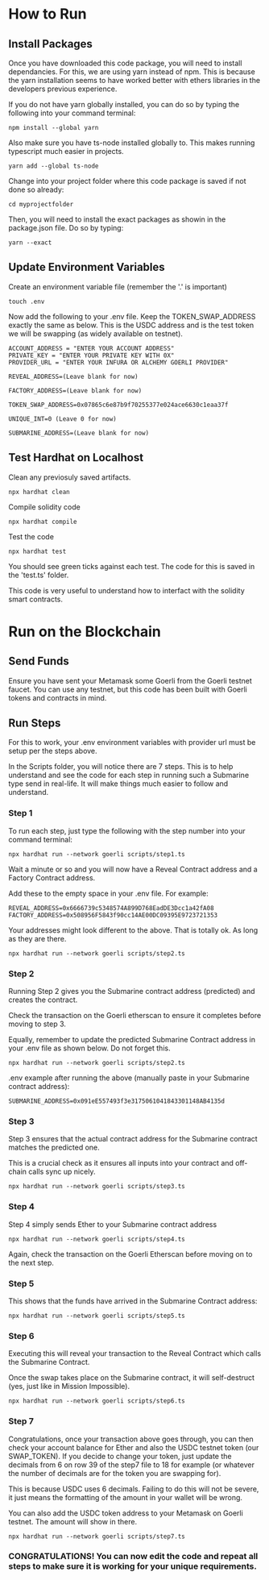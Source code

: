 # How to Run

## Install Packages

Once you have downloaded this code package, you will need to install dependancies. For this,
we are using yarn instead of npm. This is because the yarn installation seems to have worked better
with ethers libraries in the developers previous experience.

If you do not have yarn globally installed, you can do so by typing the following into your command terminal:

```shell
npm install --global yarn
```

Also make sure you have ts-node installed globally to. This makes running typescript much easier in projects.

```shell
yarn add --global ts-node
```

Change into your project folder where this code package is saved if not done so already:

```shell
cd myprojectfolder
```

Then, you will need to install the exact packages as showin in the package.json file. Do so by typing:

```shell
yarn --exact
```

## Update Environment Variables

Create an environment variable file (remember the '.' is important)

```shell
touch .env
```

Now add the following to your .env file. Keep the TOKEN_SWAP_ADDRESS exactly the same as below. This is the USDC address
and is the test token we will be swapping (as widely available on testnet).

```plain
ACCOUNT_ADDRESS = "ENTER YOUR ACCOUNT ADDRESS"
PRIVATE_KEY = "ENTER YOUR PRIVATE KEY WITH 0X"
PROVIDER_URL = "ENTER YOUR INFURA OR ALCHEMY GOERLI PROVIDER"

REVEAL_ADDRESS=(Leave blank for now)

FACTORY_ADDRESS=(Leave blank for now)

TOKEN_SWAP_ADDRESS=0x07865c6e87b9f70255377e024ace6630c1eaa37f

UNIQUE_INT=0 (Leave 0 for now)

SUBMARINE_ADDRESS=(Leave blank for now)
```

## Test Hardhat on Localhost

Clean any previosuly saved artifacts.

```shell
npx hardhat clean
```

Compile solidity code

```shell
npx hardhat compile
```

Test the code

```shell
npx hardhat test
```

You should see green ticks against each test. The code for this is saved in the 'test.ts' folder.

This code is very useful to understand how to interfact with the solidity smart contracts.

# Run on the Blockchain

## Send Funds

Ensure you have sent your Metamask some Goerli from the Goerli testnet faucet. You can use any testnet, but this code
has been built with Goerli tokens and contracts in mind.

## Run Steps

For this to work, your .env environment variables with provider url must be setup per the steps above.

In the Scripts folder, you will notice there are 7 steps. This is to help understand and see the code for each step in
running such a Submarine type send in real-life. It will make things much easier to follow and understand.

### Step 1

To run each step, just type the following with the step number into your command terminal:

```shell
npx hardhat run --network goerli scripts/step1.ts
```

Wait a minute or so and you will now have a Reveal Contract address and a Factory Contract address.

Add these to the empty space in your .env file. For example:

```shell
REVEAL_ADDRESS=0x6666739c5348574A899D768EadDE3Dcc1a42fA08
FACTORY_ADDRESS=0x508956F5843f90cc14AE00DC09395E9723721353
```

Your addresses might look different to the above. That is totally ok. As long as they are there.

```shell
npx hardhat run --network goerli scripts/step2.ts
```

### Step 2

Running Step 2 gives you the Submarine contract address (predicted) and creates the contract.

Check the transaction on the Goerli etherscan to ensure it completes before moving to step 3.

Equally, remember to update the predicted Submarine Contract address in your .env file as shown below. Do not forget this.

```shell
npx hardhat run --network goerli scripts/step2.ts
```

.env example after running the above (manually paste in your Submarine contract address):

```plain
SUBMARINE_ADDRESS=0x091eE557493f3e3175061041843301148AB4135d
```

### Step 3

Step 3 ensures that the actual contract address for the Submarine contract matches the predicted one.

This is a crucial check as it ensures all inputs into your contract and off-chain calls sync up nicely.

```shell
npx hardhat run --network goerli scripts/step3.ts
```

### Step 4

Step 4 simply sends Ether to your Submarine contract address

```shell
npx hardhat run --network goerli scripts/step4.ts
```

Again, check the transaction on the Goerli Etherscan before moving on to the next step.

### Step 5

This shows that the funds have arrived in the Submarine Contract address:

```shell
npx hardhat run --network goerli scripts/step5.ts
```

### Step 6

Executing this will reveal your transaction to the Reveal Contract which calls the Submarine Contract.

Once the swap takes place on the Submarine contract, it will self-destruct (yes, just like in Mission Impossible).

```shell
npx hardhat run --network goerli scripts/step6.ts
```

### Step 7

Congratulations, once your transaction above goes through, you can then check your account balance for Ether and also
the USDC testnet token (our SWAP_TOKEN). If you decide to change your token, just update the decimals from 6 on row 39 of the step7 file to 18 for example (or whatever the number of decimals are for the token you are swapping for).

This is because USDC uses 6 decimals. Failing to do this will not be severe, it just means the formatting of the amount in your wallet will be wrong.

You can also add the USDC token address to your Metamask on Goerli testnet. The amount will show in there.

```shell
npx hardhat run --network goerli scripts/step7.ts
```

### CONGRATULATIONS! You can now edit the code and repeat all steps to make sure it is working for your unique requirements.
